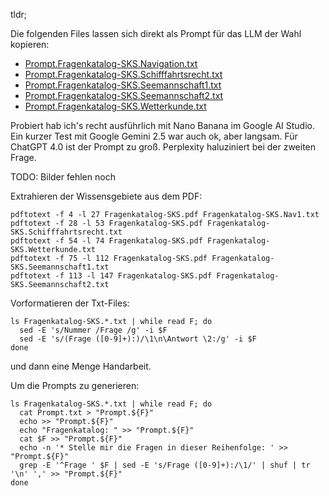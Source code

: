 tldr;

Die folgenden Files lassen sich direkt als Prompt für das LLM der Wahl kopieren:

* [Prompt.Fragenkatalog-SKS.Navigation.txt](https://raw.githubusercontent.com/niko/SKS-KI/refs/heads/main/Prompt.Fragenkatalog-SKS.Navigation.txt)
* [Prompt.Fragenkatalog-SKS.Schifffahrtsrecht.txt](https://raw.githubusercontent.com/niko/SKS-KI/refs/heads/main/Prompt.Fragenkatalog-SKS.Schifffahrtsrecht.txt)
* [Prompt.Fragenkatalog-SKS.Seemannschaft1.txt](https://raw.githubusercontent.com/niko/SKS-KI/refs/heads/main/Prompt.Fragenkatalog-SKS.Seemannschaft1.txt)
* [Prompt.Fragenkatalog-SKS.Seemannschaft2.txt](https://raw.githubusercontent.com/niko/SKS-KI/refs/heads/main/Prompt.Fragenkatalog-SKS.Seemannschaft2.txt)
* [Prompt.Fragenkatalog-SKS.Wetterkunde.txt](https://raw.githubusercontent.com/niko/SKS-KI/refs/heads/main/Prompt.Fragenkatalog-SKS.Wetterkunde.txt)

Probiert hab ich's recht ausführlich mit Nano Banana im Google AI Studio. Ein kurzer Test mit Google Gemini 2.5 war auch ok, aber langsam. Für ChatGPT 4.0 ist der Prompt zu groß. Perplexity haluziniert bei der zweiten Frage.

TODO: Bilder fehlen noch


Extrahieren der Wissensgebiete aus dem PDF:
```
pdftotext -f 4 -l 27 Fragenkatalog-SKS.pdf Fragenkatalog-SKS.Nav1.txt
pdftotext -f 28 -l 53 Fragenkatalog-SKS.pdf Fragenkatalog-SKS.Schifffahrtsrecht.txt
pdftotext -f 54 -l 74 Fragenkatalog-SKS.pdf Fragenkatalog-SKS.Wetterkunde.txt
pdftotext -f 75 -l 112 Fragenkatalog-SKS.pdf Fragenkatalog-SKS.Seemannschaft1.txt
pdftotext -f 113 -l 147 Fragenkatalog-SKS.pdf Fragenkatalog-SKS.Seemannschaft2.txt
```

Vorformatieren der Txt-Files:
```
ls Fragenkatalog-SKS.*.txt | while read F; do
  sed -E 's/Nummer /Frage /g' -i $F
  sed -E 's/(Frage ([0-9]+):)/\1\n\Antwort \2:/g' -i $F
done
```
und dann eine Menge Handarbeit.

Um die Prompts zu generieren:
```
ls Fragenkatalog-SKS.*.txt | while read F; do
  cat Prompt.txt > "Prompt.${F}"
  echo >> "Prompt.${F}"
  echo "Fragenkatalog: " >> "Prompt.${F}"
  cat $F >> "Prompt.${F}"
  echo -n '* Stelle mir die Fragen in dieser Reihenfolge: ' >> "Prompt.${F}"
  grep -E '^Frage ' $F | sed -E 's/Frage ([0-9]+):/\1/' | shuf | tr '\n' ',' >> "Prompt.${F}"
done
```

